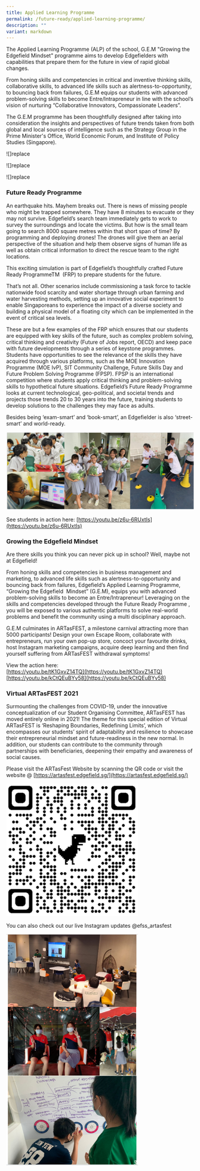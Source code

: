 ```yaml
---
title: Applied Learning Programme
permalink: /future-ready/applied-learning-programme/
description: ""
variant: markdown
---
```

The Applied Learning Programme (ALP) of the school, G.E.M "Growing the Edgefield Mindset"&nbsp;programme aims to develop Edgefielders with capabilities that prepare them for the future in view of rapid global changes.&nbsp;  
  
From honing skills and competencies in critical and inventive thinking skills, collaborative skills, to advanced life skills such as alertness-to-opportunity, to bouncing back from failures, G.E.M equips our students with advanced problem-solving skills to become Entre/Intrapreneur in line with the school’s vision of nurturing “Collaborative Innovators, Compassionate Leaders”.&nbsp;&nbsp;&nbsp;  
  
The G.E.M programme has been thoughtfully designed after taking into consideration the insights and perspectives of future trends taken from both global and local sources of intelligence such as the Strategy Group in the Prime Minister's Office, World Economic Forum, and Institute of Policy Studies (Singapore).

![]replace

![]replace

![]replace

### Future Ready Programme&nbsp;  

An earthquake hits. Mayhem breaks out. There is news of missing people who might be trapped somewhere. They have 8 minutes to evacuate or they may not survive. Edgefield’s search team immediately gets to work to survey the surroundings and locate the victims. But how is the small team going to search 8000 square metres within that short span of time? By programming and deploying drones! The drones will give them an aerial perspective of the situation and help them observe signs of human life as well as obtain critical information to direct the rescue team to the right locations.&nbsp;

This exciting simulation is part of Edgefield’s thoughtfully crafted Future Ready ProgrammeTM&nbsp; (FRP) to prepare students for the future.

That’s not all. Other scenarios include commissioning a task force to tackle nationwide food scarcity and water shortage through urban farming and water harvesting methods, setting up an innovative social experiment to enable Singaporeans to experience the impact of a diverse society and building a physical model of a floating city which can be implemented in the event of critical sea levels.&nbsp;

These are but a few examples of the FRP which ensures that our students are equipped with key skills of the future, such as complex problem solving, critical thinking and creativity (Future of Jobs report, OECD) and keep pace with future developments through a series of keystone programmes. Students have opportunities to see the relevance of the skills they have acquired through various platforms, such as the MOE Innovation Programme (MOE IvP), SIT Community Challenge, Future Skills Day and Future Problem Solving Programme (FPSP). FPSP is an international competition where students apply critical thinking and problem-solving skills to hypothetical future situations. Edgefield’s Future Ready Programme looks at current technological, geo-political, and societal trends and projects those trends 20 to 30 years into the future, training students to develop solutions to the challenges they may face as adults.&nbsp;

Besides being ‘exam-smart’ and ‘book-smart’, an Edgefielder is also ‘street-smart’ and world-ready.

![](/images/Pic%2003.png)

See students in action here: [https://youtu.be/z6u-6RUxtIs](https://youtu.be/z6u-6RUxtIs)&nbsp;

### Growing the Edgefield Mindset

Are there skills you think you can never pick up in school? Well, maybe not at Edgefield!

From honing skills and competencies in business management and marketing, to advanced life skills such as alertness-to-opportunity and bouncing back from failures, Edgefield’s Applied Learning Programme, “Growing the Edgefield&nbsp; Mindset” (G.E.M), equips you with advanced problem-solving skills to become an Entre/Intrapreneur! Leveraging on the skills and competencies developed through the Future Ready Programme , you will be exposed to various authentic platforms to solve real-world problems and benefit the community using a multi disciplinary approach.

G.E.M culminates in ARTasFEST, a milestone carnival attracting more than 5000 participants! Design your own Escape Room, collaborate with entrepreneurs, run your own pop-up store, concoct your favourite drinks, host Instagram marketing campaigns, acquire deep learning and then find yourself suffering from ARTasFEST withdrawal symptoms!

View the action here: <br>
[https://youtu.be/tK1GxvZ14TQ](https://youtu.be/tK1GxvZ14TQ) <br>
[https://youtu.be/kCtQEuBYv58](https://youtu.be/kCtQEuBYv58)

### Virtual ARTasFEST 2021

Surmounting the challenges from COVID-19, under the innovative conceptualization of our Student Organising Committee, ARTasFEST has moved entirely online in 2021! The theme for this special edition of Virtual ARTasFEST is ‘Reshaping Boundaries, Redefining Limits’, which encompasses our students’ spirit of adaptability and resilience to showcase their entrepreneurial mindset and future-readiness in the new normal. In addition, our students can contribute to the community through partnerships with beneficiaries, deepening their empathy and awareness of social causes.

Please visit the ARTasFest Website by scanning the QR code or visit the website @&nbsp;[https://artasfest.edgefield.sg/](https://artasfest.edgefield.sg/)

<img src="/images/Pic%2004.png" style="width:70%">

You can also check out our live Instagram updates @efss\_artasfest

<img src="/images/Pic%2005.png" style="width:70%">